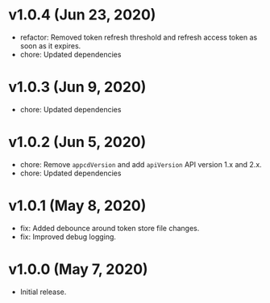 # v1.0.4 (Jun 23, 2020)

 * refactor: Removed token refresh threshold and refresh access token as soon as it expires.
 * chore: Updated dependencies

# v1.0.3 (Jun 9, 2020)

 * chore: Updated dependencies

# v1.0.2 (Jun 5, 2020)

 * chore: Remove `appcdVersion` and add `apiVersion` API version 1.x and 2.x.
 * chore: Updated dependencies

# v1.0.1 (May 8, 2020)

 * fix: Added debounce around token store file changes.
 * fix: Improved debug logging.

# v1.0.0 (May 7, 2020)

 * Initial release.

